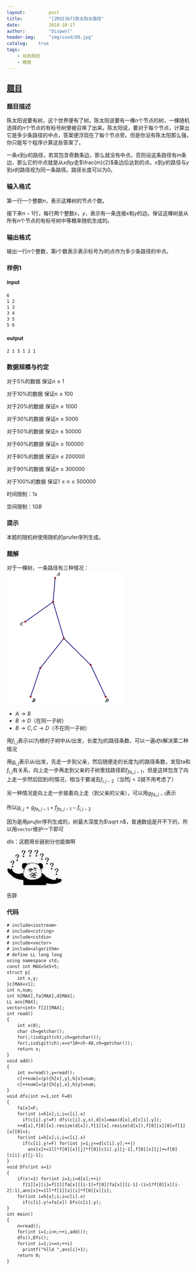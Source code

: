 ```yaml
---
layout:         post
title:          "[ZROI367]陈太阳与路径"
date:           2018-10-17
author:         "Dispwnl"
header-img:     "img/used/89.jpg"
catalog:    true
tags:
    - 动态规划
    - 瞎搞
---
```

## [题目](http://www.zhengruioi.com/problem/367)
### 题目描述
陈太阳说要有树，这个世界便有了树。陈太阳说要有一棵$n$个节点的树，一棵随机选择的$n$个节点的有标号树便被召唤了出来。陈太阳说，要对于每个节点，计算出它是多少条路径的中点，答案便浮现在了每个节点旁。但是你没有陈太阳那么强，你只能写个程序计算这些答案了。

一条$x$到$y$的路径，若其包含奇数条边，那么就没有中点。否则设这条路径有$m$条边，那么它的中点就是从$x$向$y$走$\frac{m}{2}$条边后达到的点。$x$到$y$的路径与$y$到$x$的路径视为同一条路径。路径长度可以为$0$。

### 输入格式
第一行一个整数$n$，表示这棵树的节点个数。

接下来$n-1$行，每行两个整数$x，y$，表示有一条连接$x$和$y$的边。保证这棵树是从所有$n$个节点的有标号树中等概率随机生成的。

### 输出格式
输出一行$n$个整数，第$i$个数表示表示标号为$i$的点作为多少条路径的中点。

### 样例1
#### input
```plain
6
1 2
1 3
3 4
3 5
5 6
```
#### output
```plain
2 1 5 1 2 1
```
### 数据规模与约定
对于5%的数据 保证$n \le 1$

对于10%的数据 保证$n \le 100$

对于20%的数据 保证$n \le 1000$

对于30%的数据 保证$n \le 5000$

对于50%的数据 保证$n \le 50000$

对于60%的数据 保证$n \le 100000$

对于80%的数据 保证$n \le 200000$

对于90%的数据 保证$n \le 300000$

对于100%的数据 保证$1 \le n \le 500000$

时间限制：$1s$

空间限制：$1GB$

### 提示
本题的随机树使用随机的prufer序列生成。

### 题解
对于一棵树，一条路径有三种情况：
![](/img/study/sunandtree.png)

- $A\rightarrow B$
- $B\rightarrow D$（在同一子树）
- $B\rightarrow C,C\rightarrow D$（不在同一子树）

用$f_{i,j}$表示以$i$为根的子树中从$i$出发，长度为$j$的路径条数，可以一遍$dfs$解决第二种情况

用$g_{i,j}$表示从$i$出发，先走一步到父亲，然后随便走的长度为$j$的路径条数，发现ta和$f_{i,j}$有关系，向上走一步再走到父亲的子树里找路径即$f_{fa_i,j-1}$，但是这样包含了向上走一步然后回到$i$的情况，相当于要减去$f_{i,j-2}$（当然$j<2$就不用考虑了）

另一种情况是向上走一步接着向上走（到父亲的父亲），可以用$g_{fa_i,j-1}$表示

所以$g_{i,j}=g_{fa_i,j-1}+f_{fa_i,j-1}-f_{i,j-2}$

因为是用$prufer$序列生成的，树最大深度为$\sqrt n$，普通数组是开不下的，所以用<code>vector</code>维护一下即可

$dls$：这题用长链剖分也能做啊

![](/img/qaq/？？？？？.jpg)

告辞

### 代码
```
# include<iostream>
# include<cstring>
# include<cstdio>
# include<vector> 
# include<algorithm>
# define LL long long
using namespace std;
const int MAX=5e5+5;
struct p{
	int x,y;
}c[MAX<<1];
int n,num;
int h[MAX],fa[MAX],d[MAX];
LL ans[MAX];
vector<int> f[2][MAX];
int read()
{
	int x(0);
	char ch=getchar();
	for(;!isdigit(ch);ch=getchar());
	for(;isdigit(ch);x=x*10+ch-48,ch=getchar());
	return x;
}
void add()
{
	int x=read(),y=read();
	c[++num]=(p){h[x],y},h[x]=num;
	c[++num]=(p){h[y],x},h[y]=num;
}
void dfs(int x=1,int F=0)
{
	fa[x]=F;
	for(int i=h[x];i;i=c[i].x)
	  if(c[i].y!=F) dfs(c[i].y,x),d[x]=max(d[x],d[c[i].y]);
	++d[x],f[0][x].resize(d[x]),f[1][x].resize(d[x]),f[0][x][0]=f[1][x][0]=1;
	for(int i=h[x];i;i=c[i].x)
	  if(c[i].y!=F) for(int j=1;j<=d[c[i].y];++j)
	    ans[x]+=1ll*f[0][x][j]*f[0][c[i].y][j-1],f[0][x][j]+=f[0][c[i].y][j-1];
}
void Dfs(int x=1)
{
	if(x!=1) for(int i=1;i<d[x];++i)
	  f[1][x][i]=f[1][fa[x]][i-1]+f[0][fa[x]][i-1]-(i>1?f[0][x][i-2]:1),ans[x]+=1ll*f[1][x][i]*f[0][x][i];
	for(int i=h[x];i;i=c[i].x)
	  if(c[i].y!=fa[x]) Dfs(c[i].y);
}
int main()
{
	n=read();
	for(int i=1;i<n;++i,add());
	dfs(),Dfs();
	for(int i=1;i<=n;++i)
	  printf("%lld ",ans[i]+1);
	return 0;
}
```
